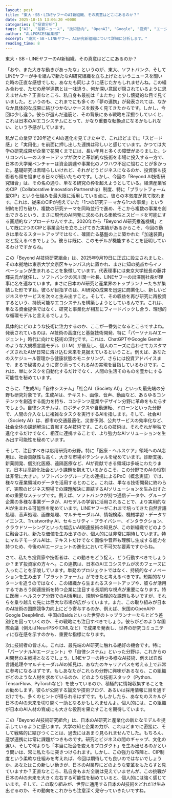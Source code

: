 ```yaml
---
layout: post
title: "東大・SB・LINEヤフーのAI新組織、その真意はどこにあるのか？"
date: 2025-10-15 13:06:20 +0000
categories: ["投資分析"]
tags: ["AI", "最新ニュース", "技術動向", "OpenAI", "Google", "投資", "エージェント"]
author: "ALLFORCES編集部"
excerpt: "東大・SB・LINEヤフー、AI研究新組織について詳細に分析します。"
reading_time: 8
---
```


東大・SB・LINEヤフーのAI新組織、その真意はどこにあるのか？

「おや、また大きな動きがあったな」というのが、東大、ソフトバンク、そしてLINEヤフーが手を組んで新たなAI研究組織を立ち上げたというニュースを聞いた時の正直な感想でした。あなたも同じように感じたかもしれませんね。この組み合わせ、ただの産学連携とは一味違う、何か深い意図が隠されているように思えませんか？正直なところ、私自身も最初は「またか」と少し懐疑的な目で見ていました。というのも、これまでにも多くの「夢の連携」が発表されては、なかなか具体的な成果に結びつかないケースを数多く見てきたからです。しかし、今回は少し違う。彼らが選んだ道筋と、その背景にある戦略を深掘りしていくと、これは日本のAIエコシステムにとって、かなり重要な転換点になるかもしれない、という予感がしています。

私がこの業界で20年近くAIの進化を見てきた中で、これほどまでに「スピード感」と「実用化」を前面に押し出した連携は珍しいと感じています。かつては大学の研究成果が企業で花開くまでには、長い年月と多くの障壁がありました。シリコンバレーのスタートアップが次々と革新的な技術を市場に投入する一方で、日本の大学発ベンチャーは資金調達や事業化のノウハウ不足に悩むことが多かった。基礎研究は素晴らしいけれど、それがどうビジネスになるのか、投資家も技術者も頭を悩ませる日々が続いたものです。しかし、今回の「Beyond AI技術研究組合」は、その名の通り、単なる研究の枠を超えようとしている。経済産業省のCIP（Collaborative Innovation Partnership）制度、特に「プラットフォーム型CIP」という仕組みを最大限に活用している点に、彼らの本気度が見て取れます。これは、従来のCIPが抱えていた「1つの研究テーマから1つの事業」という制約を打ち破り、複数の研究テーマを同時並行で進め、そこから複数の事業を創出できるという、まさに現代のAI開発に求められる柔軟性とスピードを可能にする画期的なアプローチなんですよ。2020年から「Beyond AI研究推進機構」として既に2つのCIPと事業会社を立ち上げてきた実績があるからこそ、今回の動きは単なるスタートアップではなく、確固たる基盤の上に築かれた「加速装置」だと捉えるべきでしょう。彼らは既に、このモデルが機能することを証明しているわけですからね。

この「Beyond AI技術研究組合」は、2025年9月19日に正式に設立されました。その本拠地は東京大学文京区キャンパス内に置かれ、まさに知の拠点からイノベーションが生まれることを象徴しています。代表理事には東京大学総長の藤井輝夫氏が就任し、ソフトバンクの宮川潤一社長、LINEヤフーの出澤剛社長が理事に名を連ねています。まさに日本のAI研究と産業界のトップランナーたちが集結した形ですね。彼らが目指すのは、AI研究の成果を迅速に商業化し、新しいビジネスやサービスを次々と生み出すこと。そして、その収益を再び研究に再投資するという、持続可能なエコシステムを構築しようとしているんです。これは、単なる資金提供ではなく、研究と事業化が相互にフィードバックし合う、理想的な循環モデルと言えるでしょう。

具体的にどのような技術に注力するのか、ここが一番気になるところですよね。発表されているのは、AI技術の高度化と基盤技術開発、特に「パーソナルAIエージェント」時代に向けた技術の深化です。これは、ChatGPTやGoogle Geminiのような大規模言語モデル（LLM）が普及し、個人のニーズに合わせてカスタマイズされたAIが日常に溶け込む未来を見据えているということ。例えば、あなたのスケジュール管理から健康状態のモニタリング、さらには投資アドバイスまで、まるで秘書のように寄り添ってくれるAIの実現を目指しているわけです。これは、単にタスクを自動化するだけでなく、人間の生活そのものを豊かにする可能性を秘めています。

さらに、「生成AI」「自律システム」「社会AI（Society AI）」といった最先端の分野も研究対象です。生成AIは、テキスト、画像、音声、動画など、あらゆるコンテンツを創造する能力を持ち、コンテンツ産業やデザイン分野に革命をもたらすでしょう。自律システムは、ロボティクスや自動運転、ドローンといった分野で、人間の介入なしに複雑なタスクを実行するAIを指します。そして、社会AI（Society AI）は、都市の交通最適化、災害予測、公共サービスの効率化など、社会全体の課題解決に貢献するAI技術です。これらの技術は、それぞれが単独で進化するだけでなく、相互に連携することで、より強力なAIソリューションを生み出す可能性を秘めています。

そして、注目すべきは応用研究の分野。特に「医療・ヘルスケア」領域へのAI応用は、社会貢献性も高く、大きな市場ポテンシャルを秘めています。診断支援、新薬開発、個別化医療、遠隔医療など、AIが貢献できる領域は多岐にわたります。日本は高齢化社会という課題を抱えているからこそ、この分野でのAIの役割は非常に大きい。ソフトバンクグループとの連携によるPoC（概念実証）では、様々な産業領域のデータを活用するとのこと。これは、単なる技術開発に終わらず、実際のビジネス現場での課題解決に直結するAIソリューションを生み出すための重要なステップです。例えば、ソフトバンクが持つ通信データや、グループ企業の多様な事業データが、AIモデルの学習に活用されることで、より実用的なAIが生まれる可能性を秘めています。LINEヤフーがこれまで培ってきた自然言語処理、音声処理、画像処理、マルチモーダルAI、情報検索、機械学習・データサイエンス、Trustworthy AI、セキュリティ・プライバシー、インタラクション、クラウドソーシングといった幅広いAI関連技術の知見が、この新組織でどのように融合され、新たな価値を生み出すのか、個人的には非常に期待しています。特にマルチモーダルAIは、テキストだけでなく画像や音声も理解し生成する能力を持つため、今後のAIエージェントの進化において不可欠な要素ですからね。

さて、私たち投資家や技術者は、この動きをどう捉え、どう行動すべきでしょうか？まず投資家の方々へ。この連携は、日本のAIエコシステムが次のフェーズに入ったことを示唆しています。単発のプロジェクトではなく、持続的なイノベーションを生み出す「プラットフォーム」ができたと考えるべきです。短期的なリターンを追うのではなく、この組織から生まれるスタートアップや、彼らが活用するであろう関連技術を持つ企業に注目する長期的な視点が重要になります。特に医療・ヘルスケア分野でのAI活用は、規制や倫理的な課題も多いですが、それらを乗り越えた先には巨大な市場が広がっています。また、この取り組みが日本のAI技術の国際競争力向上にどう寄与するのか、例えば、米国のOpenAIやGoogle DeepMind、中国のBaiduといった世界のトップランナーたちとどう差別化を図っていくのか、その戦略にも注目すべきでしょう。彼らがどのような国際会議（例えばNeurIPSやICMLなど）で成果を発表し、世界の研究コミュニティに存在感を示すのかも、重要な指標になります。

次に技術者の皆さん。これは、最先端のAI研究に触れる絶好の機会です。特に「パーソナルAIエージェント」や「自律システム」といった分野は、これからのAI開発の主戦場となるでしょう。LINEヤフーの持つ多様なAI技術、例えば自然言語処理やマルチモーダルAIの知見は、あなたのキャリアパスを考える上で非常に参考になるはずです。もしあなたがこれらの分野に興味があるなら、この組織がどのような人材を求めているのか、どのような技術スタック（Python、TensorFlow、PyTorchなど）を使っているのか、積極的に情報収集することをお勧めします。彼らが公開する論文や技術ブログ、あるいは採用情報に目を通すだけでも、多くのヒントが得られるはずです。もしかしたら、あなたのスキルが日本のAIの未来を切り開く一助となるかもしれませんよ。個人的には、この組織が日本のAI人材の育成にも大きな役割を果たすことを期待しています。

この「Beyond AI技術研究組合」は、日本のAI研究と産業化の新たなモデルを提示しているように感じます。大学の知と企業の力が、これほどまでに密接に、そして戦略的に結びつくことは、過去にはあまり見られませんでした。もちろん、産学連携には常に課題がつきものです。研究とビジネスの間のギャップ、文化の違い、そして何よりも「本当に社会を変えるプロダクト」を生み出せるのかという問いは、常に私たちに突きつけられます。しかし、この強力な布陣と、CIP制度という柔軟な仕組みを考えれば、今回は期待しても良いのではないでしょうか。あなたはこの新しい動きが、日本のAI業界にどのような変革をもたらすと見ていますか？正直なところ、私自身もまだ全貌は見えていませんが、この挑戦が日本のAIの未来を大きく左右する可能性を秘めていると、個人的には強く感じています。そして、この取り組みが、世界に通用する日本のAI技術をどれだけ生み出せるのか、その動向をこれからも注意深く見守っていきたいですね。

